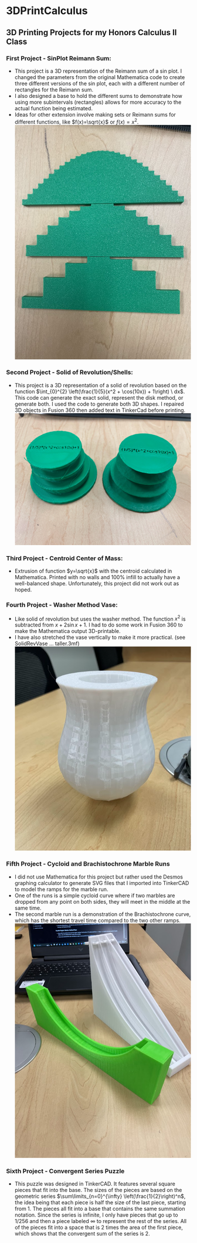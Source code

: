 # 3DPrintCalculus
## 3D Printing Projects for my Honors Calculus II Class

### First Project - SinPlot Reimann Sum:
  - This project is a 3D representation of the Reimann sum of a sin plot. I changed the parameters from the original Mathematica code to create three different versions of the sin plot, each with a different number of rectangles for the Reimann sum.
  - I also designed a base to hold the different sums to demonstrate how using more subintervals (rectangles) allows for more accuracy to the actual function being estimated.
  - Ideas for other extension involve making sets or Reimann sums for different functions, like $f(x)=\sqrt{x}$ or $f(x)=x^2$.
  ![image of Riemann Sums](https://github.com/OwenJF/3DPrintCalculus/blob/main/riemannsums.jpg)

### Second Project - Solid of Revolution/Shells:
- This project is a 3D representation of a solid of revolution based on the function $\int_{0}^{2} \left(\frac{1}{5}(x^2 + \cos(10x)) + 1\right) \ dx$. This code can generate the exact solid, represent the disk method, or generate both. I used the code to generate both 3D shapes. I repaired 3D objects in Fusion 360 then added text in TinkerCad before printing.
  ![image of Solid of Revolution and Shell method print](https://github.com/OwenJF/3DPrintCalculus/blob/main/solidofrevolution.jpg)

### Third Project - Centroid Center of Mass:
- Extrusion of function $y=\sqrt{x}$ with the centroid calculated in Mathematica. Printed with no walls and 100% infill to actually have a well-balanced shape. Unfortunately, this project did not work out as hoped.

### Fourth Project - Washer Method Vase:
- Like solid of revolution but uses the washer method. The function $x^2$ is subtracted from $x + 2\sin{x} + 1$. I had to do some work in Fusion 360 to make the Mathematica output 3D-printable.
- I have also stretched the vase vertically to make it more practical. (see SolidRevVase ... taller.3mf)
  ![Final version of the vase](https://github.com/OwenJF/3DPrintCalculus/blob/main/Vase%20Method%20Attempt%202%20Taller.png)

### Fifth Project - Cycloid and Brachistochrone Marble Runs
- I did not use Mathematica for this project but rather used the Desmos graphing calculator to generate SVG files that I imported into TinkerCAD to model the ramps for the marble run.
- One of the runs is a simple cycloid curve where if two marbles are dropped from any point on both sides, they will meet in the middle at the same time.
- The second marble run is a demonstration of the Brachistochrone curve, which has the shortest travel time compared to the two other ramps.
  ![Both of the ramps](https://github.com/OwenJF/3DPrintCalculus/blob/main/cycloid%20and%20brachistochrone%20ramps.jpg)

### Sixth Project - Convergent Series Puzzle
- This puzzle was designed in TinkerCAD. It features several square pieces that fit into the base. The sizes of the pieces are based on the geometric series $\sum\limits_{n=0}^{\infty} \left(\frac{1}{2}\right)^n$, the idea being that each piece is half the size of the last piece, starting from 1. The pieces all fit into a base that contains the same summation notation. Since the series is infinite, I only have pieces that go up to 1/256 and then a piece labeled ${\infty}$ to represent the rest of the series. All of the pieces fit into a space that is 2 times the area of the first piece, which shows that the convergent sum of the series is 2.

